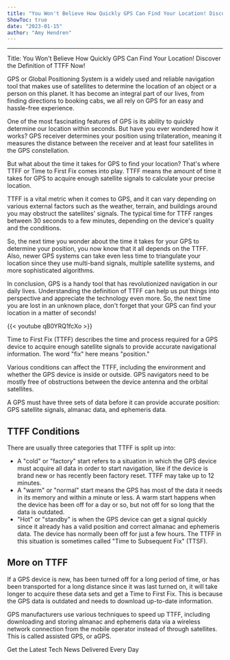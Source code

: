```yaml
---
title: "You Won't Believe How Quickly GPS Can Find Your Location! Discover the Definition of TTFF Now!"
ShowToc: true 
date: "2023-01-15"
author: "Amy Hendren"
---
```

*****
Title: You Won't Believe How Quickly GPS Can Find Your Location! Discover the Definition of TTFF Now!

GPS or Global Positioning System is a widely used and reliable navigation tool that makes use of satellites to determine the location of an object or a person on this planet. It has become an integral part of our lives, from finding directions to booking cabs, we all rely on GPS for an easy and hassle-free experience.

One of the most fascinating features of GPS is its ability to quickly determine our location within seconds. But have you ever wondered how it works? GPS receiver determines your position using trilateration, meaning it measures the distance between the receiver and at least four satellites in the GPS constellation.

But what about the time it takes for GPS to find your location? That's where TTFF or Time to First Fix comes into play. TTFF means the amount of time it takes for GPS to acquire enough satellite signals to calculate your precise location.

TTFF is a vital metric when it comes to GPS, and it can vary depending on various external factors such as the weather, terrain, and buildings around you may obstruct the satellites' signals. The typical time for TTFF ranges between 30 seconds to a few minutes, depending on the device's quality and the conditions.

So, the next time you wonder about the time it takes for your GPS to determine your position, you now know that it all depends on the TTFF. Also, newer GPS systems can take even less time to triangulate your location since they use multi-band signals, multiple satellite systems, and more sophisticated algorithms.

In conclusion, GPS is a handy tool that has revolutionized navigation in our daily lives. Understanding the definition of TTFF can help us put things into perspective and appreciate the technology even more. So, the next time you are lost in an unknown place, don't forget that your GPS can find your location in a matter of seconds!

{{< youtube qB0YRQ1fcXo >}} 




Time to First Fix (TTFF) describes the time and process required for a GPS device to acquire enough satellite signals to provide accurate navigational information. The word "fix" here means "position."

 

Various conditions can affect the TTFF, including the environment and whether the GPS device is inside or outside. GPS navigators need to be mostly free of obstructions between the device antenna and the orbital satellites.

 

A GPS must have three sets of data before it can provide accurate position: GPS satellite signals, almanac data, and ephemeris data.

 
##   TTFF Conditions  
 

There are usually three categories that TTFF is split up into:

 
- A "cold" or "factory" start refers to a situation in which the GPS device must acquire all data in order to start navigation, like if the device is brand new or has recently been factory reset. TTFF may take up to 12 minutes.
 - A "warm" or "normal" start means the GPS has most of the data it needs in its memory and within a minute or less. A warm start happens when the device has been off for a day or so, but not off for so long that the data is outdated.
 - "Hot" or "standby" is when the GPS device can get a signal quickly since it already has a valid position and correct almanac and ephemeris data. The device has normally been off for just a few hours. The TTFF in this situation is sometimes called "Time to Subsequent Fix" (TTSF).

 
##   More on TTFF  
 

If a GPS device is new, has been turned off for a long period of time, or has been transported for a long distance since it was last turned on, it will take longer to acquire these data sets and get a Time to First Fix. This is because the GPS data is outdated and needs to download up-to-date information.

 

GPS manufacturers use various techniques to speed up TTFF, including downloading and storing almanac and ephemeris data via a wireless network connection from the mobile operator instead of through satellites. This is called assisted GPS, or aGPS.

 

Get the Latest Tech News Delivered Every Day




